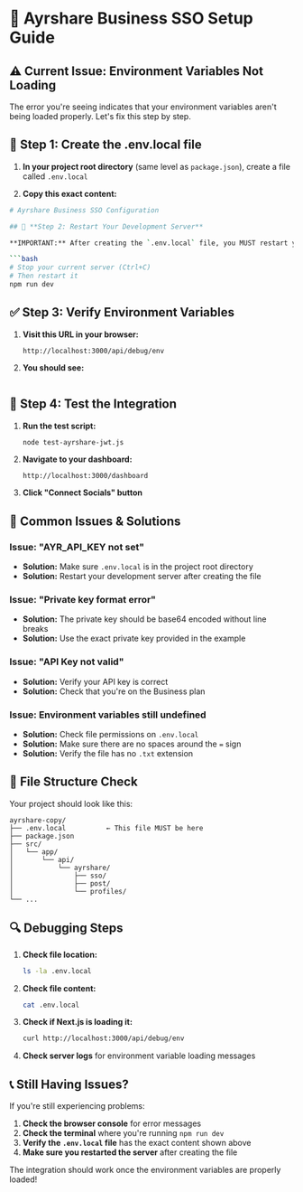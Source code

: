 # 🚀 Ayrshare Business SSO Setup Guide

## ⚠️ **Current Issue: Environment Variables Not Loading**

The error you're seeing indicates that your environment variables aren't being loaded properly. Let's fix this step by step.

## 🔧 **Step 1: Create the .env.local file**

1. **In your project root directory** (same level as `package.json`), create a file called `.env.local`

2. **Copy this exact content:**

````bash
# Ayrshare Business SSO Configuration

## 🔄 **Step 2: Restart Your Development Server**

**IMPORTANT:** After creating the `.env.local` file, you MUST restart your development server.

```bash
# Stop your current server (Ctrl+C)
# Then restart it
npm run dev
````

## ✅ **Step 3: Verify Environment Variables**

1. **Visit this URL in your browser:**

   ```
   http://localhost:3000/api/debug/env
   ```

2. **You should see:**

   ```json

   ```

## 🧪 **Step 4: Test the Integration**

1. **Run the test script:**

   ```bash
   node test-ayrshare-jwt.js
   ```

2. **Navigate to your dashboard:**

   ```
   http://localhost:3000/dashboard
   ```

3. **Click "Connect Socials" button**

## 🚨 **Common Issues & Solutions**

### **Issue: "AYR_API_KEY not set"**

- **Solution:** Make sure `.env.local` is in the project root directory
- **Solution:** Restart your development server after creating the file

### **Issue: "Private key format error"**

- **Solution:** The private key should be base64 encoded without line breaks
- **Solution:** Use the exact private key provided in the example

### **Issue: "API Key not valid"**

- **Solution:** Verify your API key is correct
- **Solution:** Check that you're on the Business plan

### **Issue: Environment variables still undefined**

- **Solution:** Check file permissions on `.env.local`
- **Solution:** Make sure there are no spaces around the `=` sign
- **Solution:** Verify the file has no `.txt` extension

## 📁 **File Structure Check**

Your project should look like this:

```
ayrshare-copy/
├── .env.local          ← This file MUST be here
├── package.json
├── src/
│   └── app/
│       └── api/
│           └── ayrshare/
│               ├── sso/
│               ├── post/
│               └── profiles/
└── ...
```

## 🔍 **Debugging Steps**

1. **Check file location:**

   ```bash
   ls -la .env.local
   ```

2. **Check file content:**

   ```bash
   cat .env.local
   ```

3. **Check if Next.js is loading it:**

   ```bash
   curl http://localhost:3000/api/debug/env
   ```

4. **Check server logs** for environment variable loading messages

## 📞 **Still Having Issues?**

If you're still experiencing problems:

1. **Check the browser console** for error messages
2. **Check the terminal** where you're running `npm run dev`
3. **Verify the `.env.local` file** has the exact content shown above
4. **Make sure you restarted the server** after creating the file

The integration should work once the environment variables are properly loaded!
